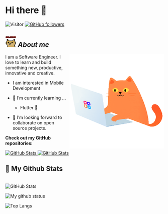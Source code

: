 # Hi there 👋 
![Visitor](https://visitor-badge.laobi.icu/badge?page_id=a-touman.repoName) [![GitHub followers](https://img.shields.io/github/followers/a-touman.svg?style=social&label=Follow)](https://github.com/a-touman?tab=followers)<br/>




## <img src="https://github.com/a-touman/a-touman/blob/main/wlcmdoge.gif" width="35px">&nbsp;***About me***


<img align = "right" width="300" height="300" src="https://github.com/a-touman/a-touman/blob/main/catcoding.gif" >


I am a Software Engineer. I love to learn and build something new, productive, innovative and creative.


* I am interested in Mobile Development
- 🌱 I’m currently learning ...
  - Flutter 📱
  
- 👯 I’m looking forward to collaborate on open source projects.




__Check out my GitHub repositories:__

<div>
  <p>
    <a href="https://github.com/a-touman/Chatty.git">
      <img src="https://github-readme-stats.vercel.app/api/pin/?username=a-touman&repo=Chatty" alt="GitHub Stats" />
    </a>
    <a href="https://github.com/a-touman/DSAAudioPlayer.git">
      <img src="https://github-readme-stats.vercel.app/api/pin/?username=a-touman&repo=DSAAudioPlayer" alt="GitHub Stats" />
    </a>
  </p>
</div>


<h2>👀 My Github Stats</h2>

<div>
  
  <p align="left"> <br/>
    <img src="https://github-readme-streak-stats.herokuapp.com/?user=a-touman" alt="GitHub Stats" /> <br/>
  
</div>


![My github status](https://github-readme-stats.vercel.app/api?username=a-touman&show_icons=true&include_all_commits=true)

![Top Langs](https://github-readme-stats.vercel.app/api/top-langs/?username=a-touman&layout=compact)

